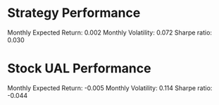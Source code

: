 # Strategy Performance
Monthly Expected Return: 0.002
Monthly Volatility: 0.072
Sharpe ratio: 0.030
# Stock UAL Performance
Monthly Expected Return: -0.005
Monthly Volatility: 0.114
Sharpe ratio: -0.044
